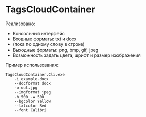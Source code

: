 TagsCloudContainer
======

Реализовано:
* Консольный интерфейс
* Входные форматы: txt и docx 
* (пока по одному слову в строке)
* Выходные форматы: png, bmp, gif, jpeg
* Возможность задать цвета, шрифт и размер изображения

Пример использования:
```
TagsCloudContainer.Cli.exe 
    -i example.docx 
    --docformat docx 
    -o out.jpg 
    --imgformat jpeg 
    -h 500 -w 500 
    --bgcolor Yellow 
    --txtcolor Red 
    --font Calibri
```